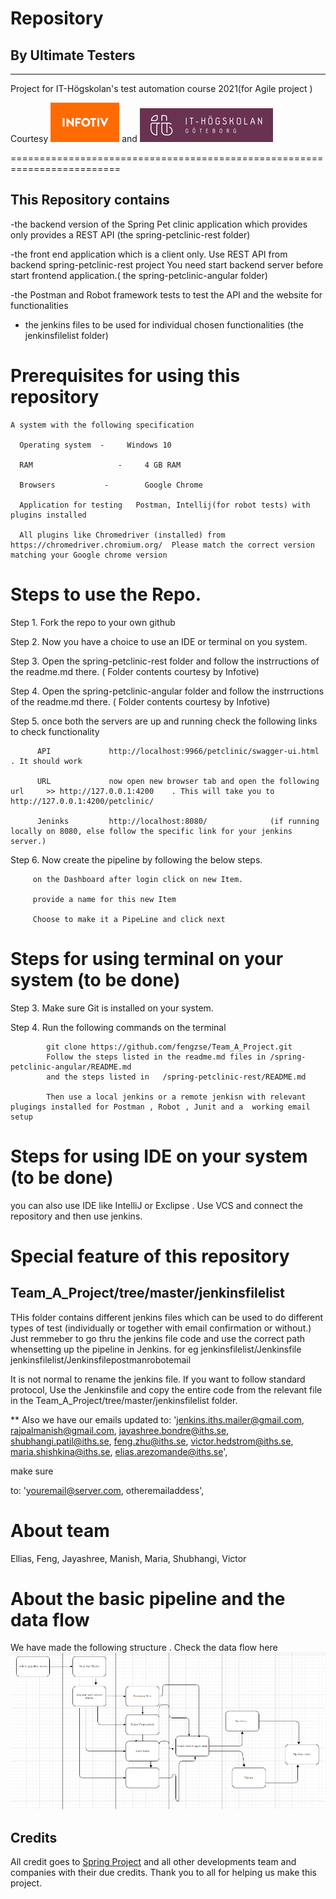 # Repository    
## By Ultimate Testers
------------------------------------------------------------------------
Project for IT-Högskolan's test automation course 2021(for Agile project )

Courtesy  ![alt petclinic-junit](git-res/infotiv.png) and ![alt petclinic-junit](git-res/iths.png) 

=========================================================================
## This Repository contains 

  -the backend  version of the Spring Pet clinic application  which provides only provides a REST API (the spring-petclinic-rest folder)

  -the front end application which is a client only. Use REST API from backend spring-petclinic-rest project You need start backend server before start frontend application.( the spring-petclinic-angular folder)

  -the Postman and Robot framework tests to test the API and the website for functionalities

- the jenkins files to be used for individual chosen functionalities (the jenkinsfilelist folder)


# Prerequisites for using this repository
    A system with the following specification
      
      Operating system 	-	  Windows 10
      
      RAM 			        -	  4 GB RAM 
      
      Browsers 		     -	      Google Chrome 
      
      Application for testing	Postman, Intellij(for robot tests) with plugins installed 
      
      All plugins like Chromedriver (installed) from https://chromedriver.chromium.org/  Please match the correct version matching your Google chrome version
 
 
 
# Steps to use  the Repo.
  Step 1. Fork the repo to your own github
  
  Step 2.  Now  you have a choice to use an IDE or terminal on you system.

  Step 3. Open the spring-petclinic-rest folder and follow the instrructions of the readme.md there.     ( Folder contents courtesy by Infotive)

  Step 4. Open the spring-petclinic-angular folder and follow the instrructions of the readme.md there.   ( Folder contents courtesy by Infotive)

  Step 5. once both the servers are up and running check the following links to check functionality

          API             http://localhost:9966/petclinic/swagger-ui.html            . It should work

          URL             now open new browser tab and open the following url     >> http://127.0.0.1:4200    . This will take you to http://127.0.0.1:4200/petclinic/
          
          Jeninks         http://localhost:8080/              (if running locally on 8080, else follow the specific link for your jenkins server.)

 Step 6. Now create the pipeline by following the  below steps.

         on the Dashboard after login click on new Item.

         provide a name for this new Item

         Choose to make it a PipeLine and click next
 

# Steps for using terminal on your system (to be done)
  Step 3. Make sure Git is installed on your system.

  Step 4. Run the following commands on the terminal 

            git clone https://github.com/fengzse/Team_A_Project.git	
            Follow the steps listed in the readme.md files in /spring-petclinic-angular/README.md
            and the steps listed in   /spring-petclinic-rest/README.md
            
            Then use a local jenkins or a remote jenkisn with relevant plugings installed for Postman , Robot , Junit and a  working email setup
            
 
# Steps for using IDE on your system (to be done)
 you can also use IDE like IntelliJ or Exclipse . Use VCS and connect the repository and then  use jenkins.
 
 
# Special feature of this repository

## Team_A_Project/tree/master/jenkinsfilelist    
  THis folder contains different jenkins files which can be used to do different types of test (individually or together with email confirmation or without.)
  Just remmeber to go thru the jenkins file code and use the correct path whensetting up the pipeline in Jenkins. 
  for eg   jenkinsfilelist/Jenkinsfile
          jenkinsfilelist/Jenkinsfilepostmanrobotemail
 
 It is not normal to rename the jenkins file. If you want to follow standard protocol, Use the Jenkinsfile and copy the entire code from the relevant file in the 
 Team_A_Project/tree/master/jenkinsfilelist     folder.
 

** Also we have our emails updated 
to: 'jenkins.iths.mailer@gmail.com, rajpalmanish@gmail.com, jayashree.bondre@iths.se, shubhangi.patil@iths.se, feng.zhu@iths.se, victor.hedstrom@iths.se, maria.shishkina@iths.se, elias.arezomande@iths.se',

make sure 

to: 'youremail@server.com, otheremailaddess',


            
# About team

 Ellias, Feng, Jayashree, Manish, Maria, Shubhangi, Victor

# About the basic pipeline  and the data flow
We have made the following structure  . Check the data flow here  ![alt petclinic-junit](git-res/Flowdiagram.png)



## Credits
All credit goes to [Spring Project](https://spring.io) and all other developments team and companies with their due credits. Thank you to all for helping us make this project.
